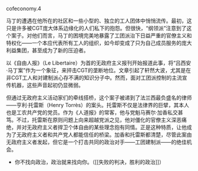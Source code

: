 cofeconomy.4

马丁的遭遇在他所在的社区和一些小型的、独立的工人团体中悄悄流传。最初，这只是许多被CGT庞大体系边缘化的人们私下的抱怨。但很快，“纲领派”注意到了这个案子。对他们而言，马丁的困境完美地暴露了工团派治下日益严重的官僚主义和特权化——一个本应代表所有工人的组织，如今却变成了只为自己成员服务的庞大利益集团，甚至成为了新的压迫者。

以《自由人报》（Le Libertaire）为首的无政府主义报刊开始报道此事，将“吕西安·马丁案”作为一个象征，来抨击CGT的垄断地位。文章引起了轩然大波，尤其是在非CGT工人和对建制派心存不满的知识分子中。然而，面对工团派控制的主流宣传机器，这些声音起初仍显微弱。

但通过无政府主义活动家们的牵线搭桥，这个案子被递到了法兰西最负盛名的律师——亨利·托雷斯（Henry Torrès）的案头。托雷斯不仅是法律界的巨擘，其本人也是工农共产党的党员。作为《人道报》的常客，他与党魁马赛尔·加香私交甚笃。不过，托雷斯在原则问题上向来超越党派之见，他对僵化的官僚主义深恶痛绝，并对无政府主义者捍卫个体自由的某些理念抱有同情。正是这种特质，让他成为了无政府主义者和共产党人都能信任的桥梁。加香和托雷斯都清楚，尽管此案由无政府主义者发起，但它是一个打击共同的政治对手——工团建制派——的绝佳机会。

* 你不找向政治，政治就来找向你。（[[失败的判决，胜利的政治]]）